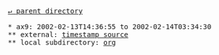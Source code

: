 <pre>
  <a href="../">&#x21b5; parent directory</a>
  
  * ax9: 2002-02-13T14:36:55 to 2002-02-14T03:34:30
  ** external: <a href="https://web.archive.org/web/20020808144652id_/w3.org/TR/2002/WD-rdf-mt-20020214/" target="_blank">timestamp source</a>
  ** local subdirectory: <a href="∅/∅/∅/org">org</a>
</pre>
